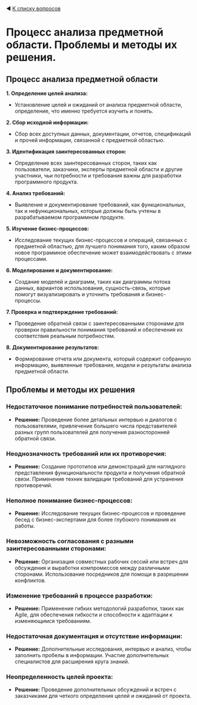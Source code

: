 ◀ [К списку вопросов](../README.md)

# Процесс анализа предметной области. Проблемы и методы их решения.

## Процесс анализа предметной области

**1. Определение целей анализа:**

* Установление целей и ожиданий от анализа предметной области, определение, что именно требуется изучить и понять.

**2. Сбор исходной информации:**

* Сбор всех доступных данных, документации, отчетов, спецификаций и прочей информации, связанной с предметной областью.

**3. Идентификация заинтересованных сторон:**

* Определение всех заинтересованных сторон, таких как пользователи, заказчики, эксперты предметной области и другие участники, чьи потребности и требования важны для разработки программного продукта.

**4. Анализ требований:**

* Выявление и документирование требований, как функциональных, так и нефункциональных, которые должны быть учтены в разрабатываемом программном продукте.

**5. Изучение бизнес-процессов:**

* Исследование текущих бизнес-процессов и операций, связанных с предметной областью, для лучшего понимания того, каким образом новое программное обеспечение может взаимодействовать с этими процессами.

**6. Моделирование и документирование:**

* Создание моделей и диаграмм, таких как диаграммы потока данных, вариантов использования, сущность-связь, которые помогут визуализировать и уточнить требования и бизнес-процессы.

**7. Проверка и подтверждение требований:**

* Проведение обратной связи с заинтересованными сторонами для проверки правильности понимания требований и обеспечения их соответствия реальным потребностям.

**8. Документирование результатов:**

* Формирование отчета или документа, который содержит собранную информацию, выявленные требования, модели и результаты анализа предметной области.

## Проблемы и методы их решения

### Недостаточное понимание потребностей пользователей:

* **Решение:** Проведение более детальных интервью и диалогов с пользователями, привлечение большего числа представителей разных групп пользователей для получения разносторонней обратной связи.

### Неоднозначность требований или их противоречия:

* **Решение:** Создание прототипов или демонстраций для наглядного представления функциональности продукта и получения обратной связи. Применение техник валидации требований для устранения противоречий.

### Неполное понимание бизнес-процессов:

* **Решение:** Исследование текущих бизнес-процессов и проведение бесед с бизнес-экспертами для более глубокого понимания их работы.

### Невозможность согласования с разными заинтересованными сторонами:

* **Решение:** Организация совместных рабочих сессий или встреч для обсуждения и выработки компромиссов между различными сторонами. Использование посредников для помощи в разрешении конфликтов.

### Изменение требований в процессе разработки:

* **Решение:** Применение гибких методологий разработки, таких как Agile, для обеспечения гибкости и способности к адаптации к изменяющимся требованиям.

### Недостаточная документация и отсутствие информации:

* **Решение:** Дополнительные исследования, интервью и анализ, чтобы заполнить пробелы в информации. Участие дополнительных специалистов для расширения круга знаний.

### Неопределенность целей проекта:

* **Решение:** Проведение дополнительных обсуждений и встреч с заказчиками для четкого определения целей и ожиданий от проекта.